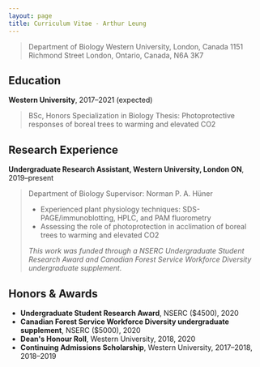 ```yaml
---
layout: page
title: Curriculum Vitae - Arthur Leung
---
```


> Department of Biology
> Western University, London, Canada
> 1151 Richmond Street
> London, Ontario, Canada, N6A 3K7

## Education

**Western University**, 2017–2021 (expected)

> BSc, Honors Specialization in Biology
> Thesis: Photoprotective responses of boreal trees to warming and elevated CO2

## Research Experience

**Undergraduate Research Assistant, Western University, London ON**, 2019–present

> Department of Biology
> Supervisor: Norman P. A. Hüner
>
> - Experienced plant physiology techniques: SDS-PAGE/immunoblotting, HPLC, and PAM fluorometry
> - Assessing the role of photoprotection in acclimation of boreal trees to warming and elevated CO2
>
> *This work was funded through a NSERC Undergraduate Student Research Award and Canadian Forest Service Workforce Diversity undergraduate supplement.*

## Honors & Awards

- **Undergraduate Student Research Award**, NSERC ($4500), 2020
- **Canadian Forest Service Workforce Diversity undergraduate supplement**, NSERC ($5000), 2020
- **Dean's Honour Roll**, Western University,   2018, 2020
- **Continuing Admissions Scholarship**, Western University, 2017–2018, 2018–2019
